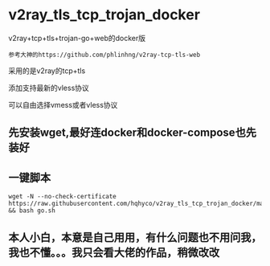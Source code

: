 # v2ray_tls_tcp_trojan_docker
 v2ray+tcp+tls+trojan-go+web的docker版

```
参考大神的https://github.com/phlinhng/v2ray-tcp-tls-web
```

采用的是v2ray的tcp+tls

添加支持最新的vless协议

可以自由选择vmess或者vless协议

## 先安装wget,最好连docker和docker-compose也先装好

## 一键脚本

```
wget -N --no-check-certificate https://raw.githubusercontent.com/hqhyco/v2ray_tls_tcp_trojan_docker/master/go.sh && bash go.sh
```

## 本人小白，本意是自己用用，有什么问题也不用问我，我也不懂。。。我只会看大佬的作品，稍微改改
